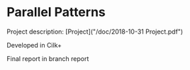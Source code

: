 # Parallel Patterns

Project description: [Project]("/doc/2018-10-31 Project.pdf")

Developed in Cilk+

Final report in branch report
